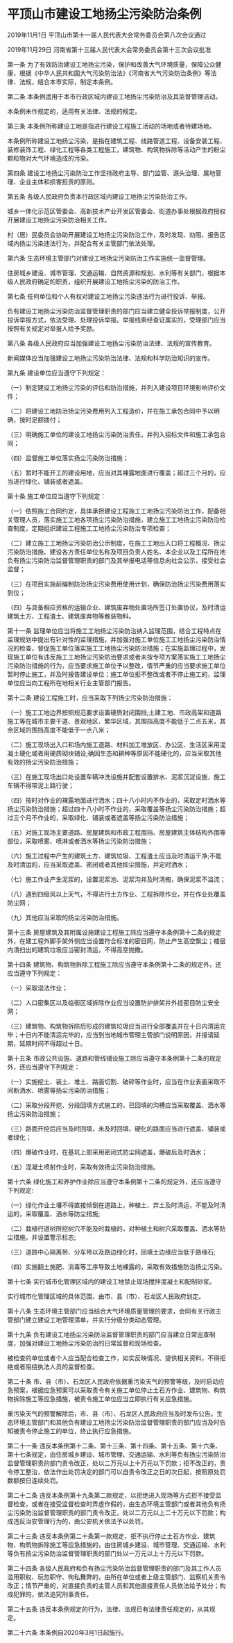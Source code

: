 # 平顶山市建设工地扬尘污染防治条例

2019年11月1日 平顶山市第十一届人民代表大会常务委员会第八次会议通过

2019年11月29日 河南省第十三届人民代表大会常务委员会第十三次会议批准

<!-- INFO END -->

第一条 为了有效防治建设工地扬尘污染，保护和改善大气环境质量，保障公众健康，根据《中华人民共和国大气污染防治法》《河南省大气污染防治条例》等法律、法规，结合本市实际，制定本条例。

第二条 本条例适用于本市行政区域内建设工地扬尘污染防治及其监督管理活动。

本条例未作规定的，适用有关法律、法规的规定。

第三条 本条例所称建设工地是指进行建设工程施工活动的场地或者待建场地。

本条例所称建设工地扬尘污染，是指在建筑工程、线路管道工程、设备安装工程、装修装饰工程、绿化工程等各类工程施工，建筑物、构筑物拆除等活动产生的粉尘颗粒物对大气环境造成的污染。

第四条 建设工地扬尘污染防治工作坚持政府主导、部门监管、源头治理、属地管理、企业主体和损害担责的原则。

第五条 各级人民政府负责本行政区域内建设工地扬尘污染防治工作。

城乡一体化示范区管委会、高新技术产业开发区管委会、街道办事处根据政府授权开展建设工地扬尘污染防治相关工作。

村（居）民委员会协助开展建设工地扬尘污染防治工作，及时发现、劝阻、报告区域内扬尘污染违法行为，并配合有关主管部门依法处理。

第六条 生态环境主管部门对建设工地扬尘污染防治工作实施统一监督管理。

住房城乡建设、城市管理、交通运输、自然资源和规划、水利等有关部门，根据本级人民政府确定的职责，组织开展建设工地扬尘污染的防治工作。

第七条 任何单位和个人有权对建设工地扬尘污染违法行为进行投诉、举报。

负有建设工地扬尘污染防治监督管理职责的部门应当建立健全投诉举报制度，公开投诉举报方式，依法受理、处理投诉举报。举报线索经查证属实的，受理部门应当按照有关规定对举报人给予奖励。

第八条 各级人民政府应当加强建设工地扬尘污染防治法律、法规的宣传教育。

新闻媒体应当加强建设工地扬尘污染防治法律、法规和科学防治知识的宣传。

第九条 建设单位应当遵守下列规定：

（一）制定建设工地扬尘污染的评估和防治措施，并列入建设项目环境影响评价文件；

（二）将建设工地防治扬尘污染费用列入工程造价，并在施工承包合同中予以明确，按时足额拨付；

（三）明确施工单位的建设工地扬尘污染防治责任，并列入招标文件和施工承包合同；

（四）监督施工单位落实扬尘污染防治措施；

（五）暂时不能开工的建设用地，应当对其裸露地面进行覆盖；超过三个月的，应当进行绿化、铺装或者遮盖。

第十条 施工单位应当遵守下列规定：

（一）依照施工合同约定，具体承担建设工程施工工地扬尘污染防治工作，配备相关管理人员，落实施工工地各项扬尘污染防治措施，建立施工工地扬尘污染防治检查制度，定期组织建设工程施工工地扬尘污染防治专项检查；

（二）建立施工工地扬尘污染防治公示制度，在施工工地出入口将工程概况、扬尘污染防治措施、建设各方责任单位名称及项目负责人姓名、本企业以及工程所在地负有扬尘污染防治监督管理职责的部门及其举报电话等信息向社会公示，接受社会监督；

（三）在项目实施前编制防治扬尘污染费用使用计划，确保防治扬尘污染费用落实到位；

（四）与具备相应资格的运输企业、建筑废弃物处置场所签订处置协议，及时清运建筑土方、工程渣土、建筑废弃物等散装物料。

第十一条 监理单位应当将施工工地扬尘污染防治纳入监理范围，结合工程特点在监理规划中提出有针对性的监理措施，并加强对施工单位施工工地扬尘污染防治情况的检查，督促施工单位落实施工工地扬尘污染防治措施；在实施监理过程中，发现施工单位有违反施工工地扬尘污染防治要求或者未按专项方案落实施工工地扬尘污染防治措施的行为，应当要求施工单位予以整改，情节严重的应当要求施工单位暂时停止施工，并及时报告建设单位；施工单位拒不整改或者不停止施工的，监理单位应当向工程所在地相关行业主管部门报告。

第十二条 建设工程施工时，应当采取下列扬尘污染防治措施：

（一）施工工地边界按照规范要求设置硬质封闭围挡;土建工地、市政高架和道路施工等在城市主要干道、景观地区、繁华区域，其围挡高度不能低于二点五米，其余区域的围挡高度不能低于一点八米；

（二）施工现场出入口和场内施工道路、材料加工堆放区、办公区、生活区采用混凝土硬化或者用硬质砌块铺设;确因生态和耕种等原因不能硬化的，应当采取其他有效的扬尘污染防治措施；

（三）在施工现场出口处设置车辆冲洗设施并配套设置排水、泥浆沉淀设施，施工车辆不得带泥上路行驶；

（四）按时对作业的裸露地面进行洒水；四十八小时内不作业的，采取定时洒水等扬尘污染防治措施；超过四十八小时不作业的，采取覆盖等扬尘污染防治措施；超过三个月不作业的，采取绿化、铺装或者遮盖等扬尘污染防治措施；

（五）对施工现场主要道路、房屋建筑和市政工程围挡、房屋建筑主体结构外围等部位，采取喷雾、喷淋或者洒水等扬尘污染防治措施；

（六）施工过程中产生的建筑土方、建筑垃圾、工程渣土应当及时清运干净;不能及时清运的，应当采取遮盖、密闭或者其他抑尘措施，并定时洒水；

（七）施工作业产生泥浆的，设置泥浆池、泥浆沟并及时清掏，确保泥浆不溢流；

（八）遇到四级风以上天气，不得进行土方作业、工程拆除作业，并在作业处覆盖防尘网；

（九）其他应当采取的扬尘污染防治措施。

第十三条 房屋建筑及其附属设施建设工程施工除应当遵守本条例第十二条的规定外，在建工程外脚手架外侧应当设置符合标准的密目网，防止产生高空飘尘；楼层内清扫出的建筑垃圾应当密封清运，不得高空抛撒。

第十四条 建筑物、构筑物拆除工程施工除应当遵守本条例第十二条的规定外，还应当遵守下列规定：

（一）采取湿法作业；

（二）人口密集区以及临街区域拆除作业应当设置防护排架并外挂密目防尘安全网；

（三）建筑物、构筑物拆除后形成的建筑垃圾应当进行全部覆盖并在十日内清运完毕；十日内不能清运完毕的，应当到当地城市管理主管部门说明原因，并报请延期，延期时间不得超过十日。

第十五条 市政公共设施、道路和管线铺设施工除应当遵守本条例第十二条的规定外，还应当遵守下列规定：

（一）实施挖土、装土、堆土、路面切割、破碎等作业时，应当在作业表面采取不间断洒水、喷雾等扬尘污染防治措施；

（二）采取分段开挖、分段回填方式施工的，已回填的沟槽应当采取覆盖、洒水等扬尘污染防治措施；

（三）路面开挖后应当及时回填，未及时回填、硬化的路面应当进行遮盖、铺装或者绿化；

（四）爆破作业时，在基坑上部采用密闭式防尘网遮盖，爆破后及时洒水；

（五）混凝土喷射作业时，采取有效扬尘污染防治措施。

第十六条 绿化施工和养护作业除应当遵守本条例第十二条的规定外，还应当遵守下列规定:

（一）绿化作业土壤不得直接倾倒在道路上，种植土、弃土及时清运，不能及时清运的，采取覆盖、洒水等防尘措施;

（二）栽植行道树所挖树穴不能及时栽植的，对种植土和树穴采取覆盖、洒水等防尘措施，并设置警示标志;

（三）道路中心隔离带、分车带以及路边绿化时，回填土边缘应当低于路缘石;

（四）实施翻土施肥、消毒等工序导致土地裸露的，采取有效措施防治扬尘污染。

第十七条 实行城市化管理区域内的建设工地禁止现场搅拌混凝土和配制砂浆。

实行城市化管理区域的具体范围，由市、县（市）、石龙区人民政府划定。

第十八条 生态环境主管部门应当结合大气环境质量管理的要求，会同有关行政主管部门建立建设工地管理清单，并实行分级分类动态管理。

第十九条 负有建设工地扬尘污染防治监督管理职责的部门应当建立日常巡查制度，加强对建设工地扬尘污染防治的日常监督和现场检查。

被检查的单位或者个人应当配合检查工作，如实反映情况、提供相关资料，不得拒绝或者阻挠执法人员的监督检查。

第二十条 市、县（市）、石龙区人民政府依据重污染天气的预警等级，及时启动应急预案，根据应急预案可以采取责令有关施工单位停止土石方作业、建筑物、构筑物拆除施工等应急措施，被责令施工单位应当立即执行有关应急措施。

重污染天气的预警解除后，市、县（市）、石龙区人民政府应当及时发布公告。生态环境主管部门和其他负有建设工地扬尘污染防治监督管理职责的部门应当及时告知被责令停止施工的单位，终止执行应急措施。

第二十一条 违反本条例第十二条、第十三条、第十四条、第十五条、第十六条、第十七条规定，由住房城乡建设、城市管理、交通运输、水利等负有扬尘污染防治监督管理职责的部门责令改正，处以二万元以上十万元以下罚款；拒不改正的，责令停工整治，依法作出处罚决定的部门可以自责令改正之日的次日起，按照原处罚数额按日连续处罚。

第二十二条 违反本条例第十九条第二款规定，以拒绝进入现场等方式拒不接受监督检查，或者在接受监督检查时弄虚作假的，由生态环境主管部门或者其他负有扬尘污染防治监督管理职责的部门责令改正，处以二万元以上二十万元以下罚款；构成违反治安管理行为的，由公安机关依法予以处罚。

第二十三条 违反本条例第二十条第一款规定，拒不执行停止土石方作业、建筑物、构筑物拆除施工等应急措施的，由住房城乡建设、城市管理、交通运输、水利等负有扬尘污染防治监督管理职责的部门处以一万元以上十万元以下罚款。

第二十四条 各级人民政府和负有扬尘污染防治监督管理职责的部门及其工作人员滥用职权、玩忽职守、徇私舞弊的，由所在单位或者上级主管部门、监察机关责令改正；情节严重的，对直接负责的主管人员和其他直接责任人员依法给予处分；构成犯罪的，依法追究刑事责任。

第二十五条 违反本条例规定的行为，法律、法规已有法律责任规定的，从其规定。

第二十六条 本条例自2020年3月1日起施行。

